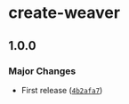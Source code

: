 # create-weaver

## 1.0.0

### Major Changes

- First release ([`4b2afa7`](https://github.com/greatsquare0/thy-weaver/commit/4b2afa798a11d921e8501111e5d88a272f0eaa20))
